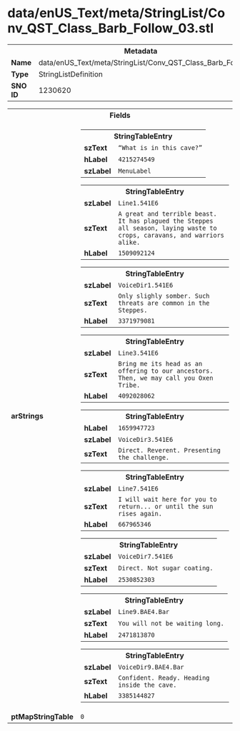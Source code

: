 <h1>data/enUS_Text/meta/StringList/Conv_QST_Class_Barb_Follow_03.stl</h1><table><tr><th colspan="100%">Metadata</th></tr><tr><td><b>Name</b></td><td>data/enUS_Text/meta/StringList/Conv_QST_Class_Barb_Follow_03.stl</td></tr><tr><td><b>Type</b></td><td>StringListDefinition</td></tr><tr><td><b>SNO ID</b></td><td>1230620</td></tr></table>

<table><tr><th colspan="100%">Fields</th></tr><tr><td><b>arStrings</b></td><td><table><tr><th colspan="100%">StringTableEntry</th></tr><tr><td><b>szText</b></td><td><code>“What is in this cave?”</code></td></tr><tr><td><b>hLabel</b></td><td><code>4215274549</code></td></tr><tr><td><b>szLabel</b></td><td><code>MenuLabel</code></td></tr></table>


<table><tr><th colspan="100%">StringTableEntry</th></tr><tr><td><b>szLabel</b></td><td><code>Line1.541E6</code></td></tr><tr><td><b>szText</b></td><td><code>A great and terrible beast. It has plagued the Steppes all season, laying waste to crops, caravans, and warriors alike.</code></td></tr><tr><td><b>hLabel</b></td><td><code>1509092124</code></td></tr></table>


<table><tr><th colspan="100%">StringTableEntry</th></tr><tr><td><b>szLabel</b></td><td><code>VoiceDir1.541E6</code></td></tr><tr><td><b>szText</b></td><td><code>Only slighly somber. Such threats are common in the Steppes.</code></td></tr><tr><td><b>hLabel</b></td><td><code>3371979081</code></td></tr></table>


<table><tr><th colspan="100%">StringTableEntry</th></tr><tr><td><b>szLabel</b></td><td><code>Line3.541E6</code></td></tr><tr><td><b>szText</b></td><td><code>Bring me its head as an offering to our ancestors. Then, we may call you Oxen Tribe.</code></td></tr><tr><td><b>hLabel</b></td><td><code>4092028062</code></td></tr></table>


<table><tr><th colspan="100%">StringTableEntry</th></tr><tr><td><b>hLabel</b></td><td><code>1659947723</code></td></tr><tr><td><b>szLabel</b></td><td><code>VoiceDir3.541E6</code></td></tr><tr><td><b>szText</b></td><td><code>Direct. Reverent. Presenting the challenge.</code></td></tr></table>


<table><tr><th colspan="100%">StringTableEntry</th></tr><tr><td><b>szLabel</b></td><td><code>Line7.541E6</code></td></tr><tr><td><b>szText</b></td><td><code>I will wait here for you to return... or until the sun rises again.</code></td></tr><tr><td><b>hLabel</b></td><td><code>667965346</code></td></tr></table>


<table><tr><th colspan="100%">StringTableEntry</th></tr><tr><td><b>szLabel</b></td><td><code>VoiceDir7.541E6</code></td></tr><tr><td><b>szText</b></td><td><code>Direct. Not sugar coating.</code></td></tr><tr><td><b>hLabel</b></td><td><code>2530852303</code></td></tr></table>


<table><tr><th colspan="100%">StringTableEntry</th></tr><tr><td><b>szLabel</b></td><td><code>Line9.BAE4.Bar</code></td></tr><tr><td><b>szText</b></td><td><code>You will not be waiting long.</code></td></tr><tr><td><b>hLabel</b></td><td><code>2471813870</code></td></tr></table>


<table><tr><th colspan="100%">StringTableEntry</th></tr><tr><td><b>szLabel</b></td><td><code>VoiceDir9.BAE4.Bar</code></td></tr><tr><td><b>szText</b></td><td><code>Confident. Ready. Heading inside the cave.</code></td></tr><tr><td><b>hLabel</b></td><td><code>3385144827</code></td></tr></table>


</td></tr><tr><td><b>ptMapStringTable</b></td><td><code>0</code></td></tr></table>

